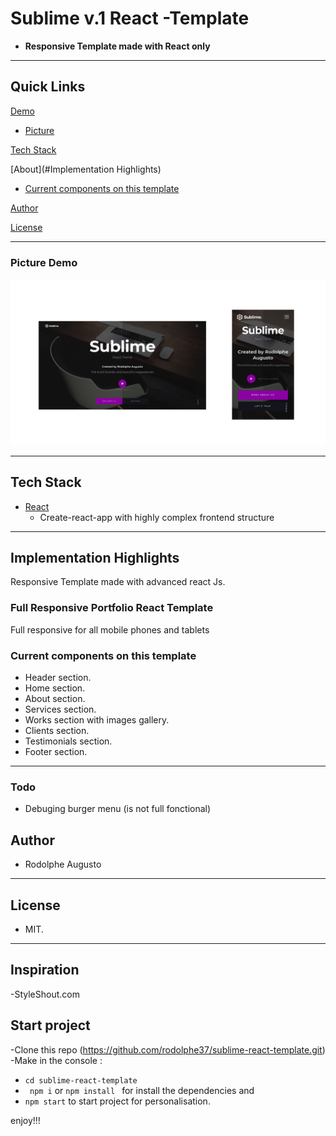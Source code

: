 # Sublime v.1 React -Template

- **Responsive Template made with React only**

---

## Quick Links

[Demo](#demo)


- [Picture](#picture-demo)

[Tech Stack](#tech-stack)

[About](#Implementation Highlights)

- [Current components on this template](#Current-components-on-this-template)

[Author](#author)

[License](#license)

---

### Picture Demo

![demopng](sublime.png)

---

## Tech Stack

- [React](https://github.com/facebook/react) 
  - Create-react-app with highly complex frontend structure
---

## Implementation Highlights

Responsive Template made with advanced react Js.

### Full Responsive Portfolio React Template

Full responsive for all mobile phones and tablets

### Current components on this template

- Header section.
- Home section.
- About section.
- Services section.
- Works section with  images gallery.
- Clients section.
- Testimonials section.
- Footer section.

---

### Todo
- Debuging burger menu (is not full fonctional)

## Author

- Rodolphe Augusto

---

## License

- MIT.

---
## Inspiration

-StyleShout.com

## Start project
-Clone this repo (https://github.com/rodolphe37/sublime-react-template.git)
-Make in the console :
-    ```cd sublime-react-template```
-    ``` npm i``` or ```npm install ```
for install the dependencies and 
-    ```npm start```
to start project for personalisation.

enjoy!!!